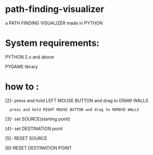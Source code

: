 # path-finding-visualizer
 a PATH FINDING VISUALIZER made in PYTHON
 
 
# System requirements:


  PYTHON 2.x and above
  
  
  PYGAME library 
  
# how to :
 
 [2]- press and hold LEFT MOUSE BUTTON and drag to DRAW WALLS
 
      press and hold RIGHT MOUSE BUTTON and drag to REMOVE WALLS
     
 [3]- set SOURCE(starting point)
 
 [4]- set DESTINATION point
 
 [5]- RESET SOURCE
 
 [6]-RESET DESTINATION POINT
